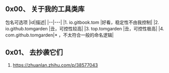 ## 0x00、 关于我的工具类库

包名可选项
|id|描述|
|--|---|
|1. io.gitbook.tom      |好看，稳定性不由我控制|
|2. io.github.tomgarden |丑，可控性较高|
|3. top.tomgarden       |丑，可控性极高|
|4. com.github.tomgarden|* ，不太符合一般的命名逻辑|

## 0x01、 去抄袭它们

1. https://zhuanlan.zhihu.com/p/38577043